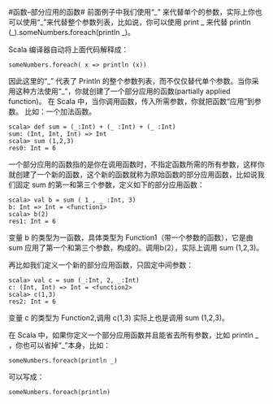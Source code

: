 #函数–部分应用的函数#
前面例子中我们使用“\_” 来代替单个的参数，实际上你也可以使用“\_”来代替整个参数列表，比如说，你可以使用 print _ 来代替 println (_).someNumbers.foreach(println _)。

Scala 编译器自动将上面代码解释成：

```
someNumbers.foreach( x => println (x))
```

因此这里的“\_” 代表了 Println 的整个参数列表，而不仅仅替代单个参数。当你采用这种方法使用“\_”，你就创建了一个部分应用的函数(partially applied function)。 在 Scala 中，当你调用函数，传入所需参数，你就把函数“应用”到参数。 比如：一个加法函数。

```
scala> def sum = (_:Int) + (_ :Int) + (_ :Int)
sum: (Int, Int, Int) => Int
scala> sum (1,2,3)
res0: Int = 6
```

一个部分应用的函数指的是你在调用函数时，不指定函数所需的所有参数，这样你就创建了一个新的函数，这个新的函数就称为原始函数的部分应用函数，比如说我们固定 sum 的第一和第三个参数，定义如下的部分应用函数：

```
scala> val b = sum ( 1 , _ :Int, 3)
b: Int => Int = <function1>
scala> b(2)
res1: Int = 6
```

变量 b 的类型为一函数，具体类型为 Function1（带一个参数的函数），它是由 sum 应用了第一个和第三个参数，构成的。调用b(2），实际上调用 sum (1,2,3)。

再比如我们定义一个新的部分应用函数，只固定中间参数：

```
scala> val c = sum (_:Int, 2, _:Int)
c: (Int, Int) => Int = <function2>
scala> c(1,3)
res2: Int = 6
```

变量 c 的类型为 Function2,调用 c(1,3) 实际上也是调用 sum (1,2,3)。

在 Scala 中，如果你定义一个部分应用函数并且能省去所有参数，比如 println _ ，你也可以省掉“_”本身，比如：

```
someNumbers.foreach(println _)
```

可以写成：

```
someNumbers.foreach(println)
```

